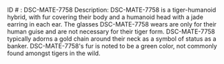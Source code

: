 ID # : DSC-MATE-7758
Description: DSC-MATE-7758 is a tiger-humanoid hybrid, with fur covering their body and a humanoid head with a jade earring in each ear. The glasses DSC-MATE-7758 wears are only for their human guise and are not necessary for their tiger form. DSC-MATE-7758 typically adorns a gold chain around their neck as a symbol of status as a banker. DSC-MATE-7758's fur is noted to be a green color, not commonly found amongst tigers in the wild.